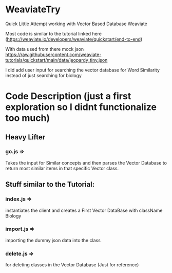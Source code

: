# WeaviateTry

Quick Little Attempt working with Vector Based Database Weaviate

Most code is similar to the tutorial linked here (https://weaviate.io/developers/weaviate/quickstart/end-to-end)

With data used from there mock json https://raw.githubusercontent.com/weaviate-tutorials/quickstart/main/data/jeopardy_tiny.json

I did add user input for searching the vector database for Word Similarity instead of just searching for biology 

# Code Description (just a first exploration so I didnt functionalize too much)

## Heavy Lifter

### go.js => 
Takes the input for Similar concepts and then parses the Vector Database to return most similar items in that specific Vector class.

## Stuff similar to the Tutorial:

### index.js => 
instantiates the client and creates a First Vector DataBase with className Biology

### import.js => 
importing the dummy json data into the class 

### delete.js => 
for deleting classes in the Vector Database (Just for reference)

